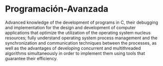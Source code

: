 # Programación-Avanzada
Advanced knowledge of the development of programs in C, their debugging and implementation for the design and development of computer applications that optimize the utilization of the operating system nucleus resources; fully understand operating system process management and the synchronization and communication techniques between the processes, as well as the advantages of developing concurrent and multithreaded algorithms simultaneously in order to implement them using tools that guarantee their efficiency.
